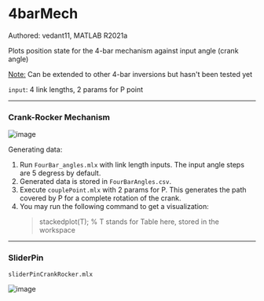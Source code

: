 # 4barMech

Authored: vedant11, MATLAB R2021a

Plots position state for the 4-bar mechanism against input angle (crank angle)

<u>Note:</u> Can be extended to other 4-bar inversions but hasn't been tested yet

`input`: 4 link lengths, 2 params for P point

---

### Crank-Rocker Mechanism

![image](https://user-images.githubusercontent.com/47473330/139678075-80994375-0814-4cba-87ef-3d3ec7681836.png)

Generating data:

1. Run `FourBar_angles.mlx` with link length inputs. The input angle steps are 5 degress by default.
2. Generated data is stored in `FourBarAngles.csv`.
3. Execute `couplePoint.mlx` with 2 params for P. This generates the path covered by P for a complete rotation of the crank.
4. You may run the following command to get a visualization:
    > stackedplot(T); % T stands for Table here, stored in the workspace

---

### SliderPin

`sliderPinCrankRocker.mlx`

![image](https://user-images.githubusercontent.com/47473330/139686869-01c50e2c-410e-487d-ba29-ffd53fecb625.png)
